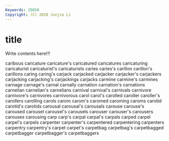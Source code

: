 ```yaml
---
Keywords: 29850
Copyright: (C) 2020 Junjie Li
---
```


# title

Write contents here!!!
 
caribous 
caricature 
caricature's 
caricatured 
caricatures 
caricaturing
caricaturist 
caricaturist's 
caricaturists 
caries 
caries's 
carillon 
carillon's 
carillons 
caring 
caring's
carjack 
carjacked 
carjacker 
carjacker's 
carjackers 
carjacking 
carjacking's 
carjackings 
carjacks 
carmine
carmine's 
carmines 
carnage 
carnage's 
carnal 
carnally 
carnation 
carnation's 
carnations 
carnelian
carnelian's 
carnelians 
carnival 
carnival's 
carnivals 
carnivore 
carnivore's 
carnivores 
carnivorous 
carol
carol's 
carolled 
caroller 
caroller's 
carollers 
carolling 
carols 
carom 
carom's 
caromed
caroming 
caroms 
carotid 
carotid's 
carotids 
carousal 
carousal's 
carousals 
carouse 
carouse's
caroused 
carousel 
carousel's 
carousels 
carouser 
carouser's 
carousers 
carouses 
carousing 
carp
carp's 
carpal 
carpal's 
carpals 
carped 
carpel 
carpel's 
carpels 
carpenter 
carpenter's
carpentered 
carpentering 
carpenters 
carpentry 
carpentry's 
carpet 
carpet's 
carpetbag 
carpetbag's 
carpetbagged
carpetbagger 
carpetbagger's 
carpetbaggers 
